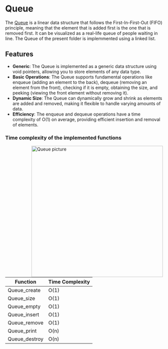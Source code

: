 # Queue

The [Queue](https://en.wikipedia.org/wiki/Queue_(abstract_data_type)) is a linear data structure that follows the First-In-First-Out (FIFO) principle, meaning that the element that is added first is the one that is removed first. It can be visualized as a real-life queue of people waiting in line. The Queue of the present folder is implemmented using a linked list.


## Features

- **Generic**: The Queue is implemented as a generic data structure using void pointers, allowing you to store elements of any data type.
- **Basic Operations**: The Queue supports fundamental operations like enqueue (adding an element to the back), dequeue (removing an element from the front), checking if it is empty, obtaining the size, and peeking (viewing the front element without removing it).
- **Dynamic Size**: The Queue can dynamically grow and shrink as elements are added and removed, making it flexible to handle varying amounts of data.
- **Efficiency**: The enqueue and dequeue operations have a time complexity of O(1) on average, providing efficient insertion and removal of elements.

### Time complexity of the implemented functions

<img align="right" width=420 alt="Queue picture" src="https://upload.wikimedia.org/wikipedia/commons/thumb/5/52/Data_Queue.svg/1200px-Data_Queue.svg.png">

| Function       | Time Complexity |
|----------------|-----------------|
| Queue_create   | O(1)            |
| Queue_size     | O(1)            |
| Queue_empty    | O(1)            |
| Queue_insert   | O(1)            |
| Queue_remove   | O(1)            |
| Queue_print    | O(n)            |
| Queue_destroy  | O(n)            |
